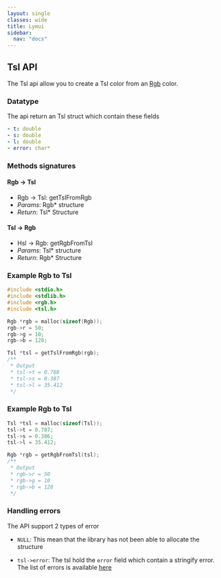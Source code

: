 ```yaml
---
layout: single
classes: wide
title: Lymui
sidebar:
  nav: "docs"
---
```


## Tsl API

The Tsl api allow you to create a Tsl color from an [Rgb](rgb.md) color.

### Datatype

The api return an Tsl struct which contain these fields

```yaml
- t: double
- s: double
- l: double
- error: char*
```

### Methods signatures

#### Rgb -> Tsl

- Rgb -> Tsl: getTslFromRgb
- *Params*: Rgb* structure
- *Return*: Tsl* Structure

#### Tsl -> Rgb

- Hsl -> Rgb: getRgbFromTsl
- *Params*: Tsl* structure
- *Return*: Rgb* Structure

### Example Rgb to Tsl

```c
#include <stdio.h>
#include <stdlib.h>
#include <rgb.h>
#include <tsl.h>

Rgb *rgb = malloc(sizeof(Rgb));
rgb->r = 50;
rgb->g = 10;
rgb->b = 128;

Tsl *tsl = getTslFromRgb(rgb);
/**
 * Output
 * tsl->t = 0.788
 * tsl->s = 0.387
 * tsl->l = 35.412
 */
```

### Example Rgb to Tsl

```c
Tsl *tsl = malloc(sizeof(Tsl));
tsl->t = 0.787;
tsl->s = 0.386;
tsl->l = 35.412;

Rgb *rgb = getRgbFromTsl(tsl);
/**
 * Output
 * rgb->r = 50
 * rgb->g = 10
 * rgb->b = 128
 */
```

### Handling errors

The API support 2 types of error

- ```NULL```: This mean that the library has not been able to allocate the structure

- ```tsl->error```: The tsl hold the ```error``` field which contain a stringify error. The list of errors is available [here](../errors.md)
